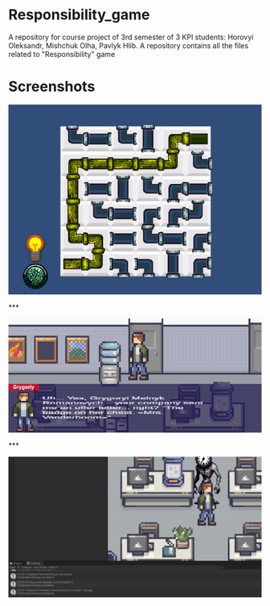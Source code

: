# Responsibility_game
A repository for course project of 3rd semester of 3 KPI students: Horovyi Oleksandr, Mishchuk Olha, Pavlyk Hlib. A repository contains all the files related to "Responsibility" game

# Screenshots
<p>
    <img src="./screenshots/image23.png">
</p>
***

<p>
    <img src="./screenshots/image1.png">
</p>
***

<p>
    <img src="./screenshots/image10.png">
</p>
